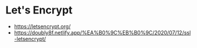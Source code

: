 # Let's Encrypt



- https://letsencrypt.org/
- https://doubly8f.netlify.app/%EA%B0%9C%EB%B0%9C/2020/07/12/ssl-letsencrypt/



